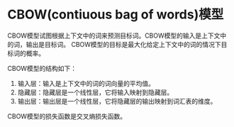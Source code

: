 # CBOW(contiuous bag of words)模型
CBOW模型试图根据上下文中的词来预测目标词。CBOW模型的输入是上下文中的词，输出是目标词。
CBOW模型的目标是最大化给定上下文中的词的情况下目标词的概率。

CBOW模型的结构如下：
1. 输入层：输入是上下文中的词的词向量的平均值。
2. 隐藏层：隐藏层是一个线性层，它将输入映射到隐藏层。
3. 输出层：输出层是一个线性层，它将隐藏层的输出映射到词汇表的维度。

CBOW模型的损失函数是交叉熵损失函数。